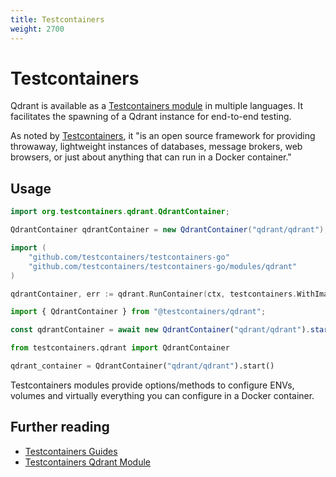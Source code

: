 ```yaml
---
title: Testcontainers
weight: 2700
---
```


# Testcontainers

Qdrant is available as a [Testcontainers module](https://testcontainers.com/modules/qdrant/) in multiple languages. It  facilitates the spawning of a Qdrant instance for end-to-end testing.

As noted by [Testcontainers](https://testcontainers.com/), it "is an open source framework for providing throwaway, lightweight instances of databases, message brokers, web browsers, or just about anything that can run in a Docker container."

## Usage

```java
import org.testcontainers.qdrant.QdrantContainer;

QdrantContainer qdrantContainer = new QdrantContainer("qdrant/qdrant");
```

```go
import (
    "github.com/testcontainers/testcontainers-go"
    "github.com/testcontainers/testcontainers-go/modules/qdrant"
)

qdrantContainer, err := qdrant.RunContainer(ctx, testcontainers.WithImage("qdrant/qdrant"))
```

```typescript
import { QdrantContainer } from "@testcontainers/qdrant";

const qdrantContainer = await new QdrantContainer("qdrant/qdrant").start();
```

```python
from testcontainers.qdrant import QdrantContainer

qdrant_container = QdrantContainer("qdrant/qdrant").start()
```

Testcontainers modules provide options/methods to configure ENVs, volumes and virtually everything you can configure in a Docker container.

## Further reading

- [Testcontainers Guides](https://testcontainers.com/guides/)
- [Testcontainers Qdrant Module](https://testcontainers.com/modules/qdrant/)
